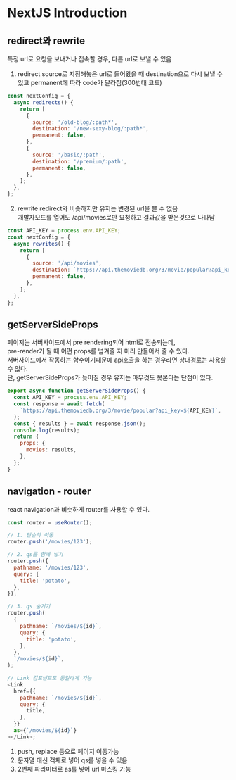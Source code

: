 # NextJS Introduction

## redirect와 rewrite

특정 url로 요청을 보내거나 접속할 경우, 다른 url로 보낼 수 있음

1. redirect source로 지정해놓은 url로 들어왔을 때 destination으로 다시 보낼 수 있고 permanent에 따라 code가 달라짐(300번대 코드)

```js
const nextConfig = {
  async redirects() {
    return [
      {
        source: '/old-blog/:path*',
        destination: '/new-sexy-blog/:path*',
        permanent: false,
      },
      {
        source: '/basic/:path',
        destination: '/premium/:path',
        permanent: false,
      },
    ];
  },
};
```

2. rewrite redirect와 비슷하지만 유저는 변경된 url을 볼 수 없음  
   개발자모드를 열어도 /api/movies로만 요청하고 결과값을 받은것으로 나타남

```js
const API_KEY = process.env.API_KEY;
const nextConfig = {
  async rewrites() {
    return [
      {
        source: '/api/movies',
        destination: `https://api.themoviedb.org/3/movie/popular?api_key=${API_KEY}`,
        permanent: false,
      },
    ];
  },
};
```

## getServerSideProps

페이지는 서버사이드에서 pre rendering되어 html로 전송되는데,  
pre-render가 될 때 어떤 props를 넘겨줄 지 미리 만들어서 줄 수 있다.  
서버사이드에서 작동하는 함수이기때문에 api호출을 하는 경우라면 상대경로는 사용할 수 없다.  
단, getServerSideProps가 늦어질 경우 유저는 아무것도 못본다는 단점이 있다.

```js
export async function getServerSideProps() {
  const API_KEY = process.env.API_KEY;
  const response = await fetch(
    `https://api.themoviedb.org/3/movie/popular?api_key=${API_KEY}`,
  );
  const { results } = await response.json();
  console.log(results);
  return {
    props: {
      movies: results,
    },
  };
}
```

## navigation - router

react navigation과 비슷하게 router를 사용할 수 있다.

```js
const router = useRouter();

// 1. 단순히 이동
router.push('/movies/123');

// 2. qs를 함께 넣기
router.push({
  pathname: '/movies/123',
  query: {
    title: 'potato',
  },
});

// 3. qs 숨기기
router.push(
  {
    pathname: `/movies/${id}`,
    query: {
      title: 'potato',
    },
  },
  `/movies/${id}`,
);

// Link 컴포넌트도 동일하게 가능
<Link
  href={{
    pathname: `/movies/${id}`,
    query: {
      title,
    },
  }}
  as={`/movies/${id}`}
></Link>;
```

1. push, replace 등으로 페이지 이동가능
2. 문자열 대신 객체로 넣어 qs를 넣을 수 있음
3. 2번째 파라미터로 as를 넣어 url 마스킹 가능
